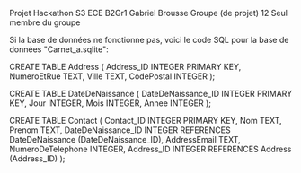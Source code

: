 Projet Hackathon S3
ECE B2Gr1
Gabriel Brousse
Groupe (de projet) 12
Seul membre du groupe



Si la base de données ne fonctionne pas, voici le code SQL pour la base de données "Carnet_a.sqlite":

CREATE TABLE Address (
Address_ID INTEGER PRIMARY KEY,
NumeroEtRue TEXT,
Ville TEXT,
CodePostal INTEGER
);

CREATE TABLE DateDeNaissance (
DateDeNaissance_ID INTEGER PRIMARY KEY,
Jour INTEGER,
Mois INTEGER,
Annee INTEGER
);

CREATE TABLE Contact (
Contact_ID INTEGER PRIMARY KEY,
Nom TEXT,
Prenom TEXT,
DateDeNaissance_ID INTEGER REFERENCES DateDeNaissance (DateDeNaissance_ID),
AddressEmail TEXT,
NumeroDeTelephone INTEGER,
Address_ID INTEGER REFERENCES Address (Address_ID)
);
